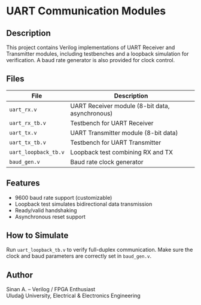 # UART Communication Modules

## Description
This project contains Verilog implementations of UART Receiver and Transmitter modules, including testbenches and a loopback simulation for verification. A baud rate generator is also provided for clock control.

## Files

| File                  | Description |
|-----------------------|-------------|
| `uart_rx.v`           | UART Receiver module (8-bit data, asynchronous) |
| `uart_rx_tb.v`        | Testbench for UART Receiver |
| `uart_tx.v`           | UART Transmitter module (8-bit data) |
| `uart_tx_tb.v`        | Testbench for UART Transmitter |
| `uart_loopback_tb.v`  | Loopback test combining RX and TX |
| `baud_gen.v`          | Baud rate clock generator |

## Features
- 9600 baud rate support (customizable)
- Loopback test simulates bidirectional data transmission
- Ready/valid handshaking
- Asynchronous reset support

## How to Simulate
Run `uart_loopback_tb.v` to verify full-duplex communication.
Make sure the clock and baud parameters are correctly set in `baud_gen.v`.

## Author
Sinan A. – Verilog / FPGA Enthusiast  
Uludağ University, Electrical & Electronics Engineering